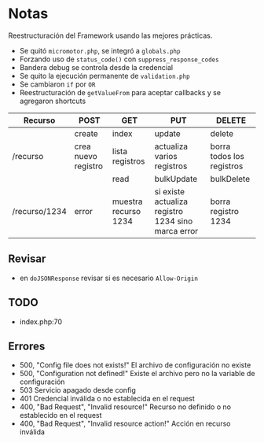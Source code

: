 Notas
=====


Reestructuración del Framework usando las mejores prácticas.

* Se quitó `micromotor.php`, se integró a `globals.php`
* Forzando uso de `status_code()` con `suppress_response_codes`
* Bandera debug se controla desde la credencial
* Se quito la ejecución permanente de `validation.php`
* Se cambiaron `if` por `OR`
* Reestructuración de `getValueFrom` para aceptar callbacks y se agregaron shortcuts
 

| Recurso  | POST   | GET  | PUT   | DELETE   |
|---|---|---|---|---|
|   | create  | index  | update  | delete  |
| /recurso  | crea nuevo registro  | lista registros   | actualiza varios registros   | borra todos los registros   |
|   |   | read  | bulkUpdate  | bulkDelete  |
| /recurso/1234  |  error | muestra recurso 1234  | si existe actualiza registro 1234 sino marca error  | borra registro 1234  |



Revisar
--------

* en `doJSONResponse` revisar si es necesario `Allow-Origin`

TODO
-----

* index.php:70


Errores
--------
* 500, "Config file does not exists!"
  El archivo de configuración no existe
* 500, "Configuration not defined!"
  Existe el archivo pero no la variable de configuración
* 503
  Servicio apagado desde config
* 401
  Credencial inválida o no establecida en el request
* 400, "Bad Request", "Invalid resource!"
  Recurso no definido o no establecido en el request
* 400, "Bad Request", "Invalid resource action!"
  Acción en recurso inválida
